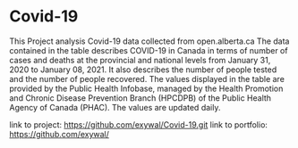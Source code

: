 # Covid-19
This Project analysis Covid-19 data collected from open.alberta.ca
The data contained in the table describes COVID-19 in Canada in terms of number of cases and deaths at the provincial and national levels from January 31, 2020 to January 08, 2021. 
It also describes the number of people tested and the number of people recovered. The values displayed in the table are provided by the Public Health Infobase, managed by the Health Promotion and Chronic Disease Prevention Branch (HPCDPB) of the Public Health Agency of Canada (PHAC). The values are updated daily.

link to project: https://github.com/exywal/Covid-19.git
link to portfolio: https://github.com/exywal/
